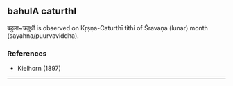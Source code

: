 ## bahulA caturthI

बहुला~चतुर्थी is observed on Kṛṣṇa-Caturthī tithi of Śravaṇa (lunar) month (sayahna/puurvaviddha).


### References
* Kielhorn (1897)

---
